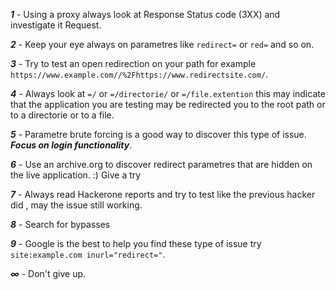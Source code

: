 ***1*** - Using a proxy always look at Response Status code (3XX) and investigate it Request.

***2*** - Keep your eye always on parametres like `redirect=` or `red=` and so on.

***3*** - Try to test an open redirection on your path for example `https://www.example.com//%2Fhttps://www.redirectsite.com/`.

***4*** - Always look at `=/` or `=/directorie/` or `=/file.extention` this may indicate that the application you are testing may be redirected you to the root path or to a directorie or to a file.

***5*** - Parametre brute forcing is a good way to discover this type of issue. ***Focus on login functionality***.

***6*** - Use an archive.org to discover redirect parametres that are hidden on the live application. :) Give a try

***7*** - Always read Hackerone reports and try to test like the previous hacker did , may the issue still working.

***8*** - Search for bypasses

***9*** - Google is the best to help you find these type of issue try `site:example.com inurl="redirect="`.

***∞*** - Don't give up.

